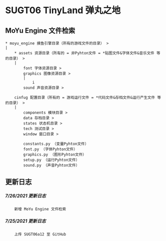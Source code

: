 SUGT06 TinyLand 弹丸之地
=======================




MoYu Engine 文件检索
-------------------
    * moyu_engine 摸鱼引擎目录（所有的游戏文件的目录） >
    |
        * assets 资源目录（所有的 = 非Pyhton文件 = *贴图文件&字体文件&音乐文件 等 的目录） >
        |
            font 字体资源目录 >
            graphics 图像资源目录 >
            |
                i
            sound 声音资源目录 >
            
        cinfug 配置目录（所有的 = 游戏运行文件 = *代码文件&存档文件&运行产生文件 等 的目录） >
        |
            components 模块目录 >
            data 存档目录 >
            states 状态机目录 >
            tech 测试目录 >
            window 窗口目录 >
            
            constants.py （变量Pyhton文件）
            font.py （字体Pyhton文件）
            graphics.py （图形Pyhton文件）
            setup.py （运行Pyhton文件）
            sound.py （声音Pyhton文件）

更新日志
-------
##### 7/26/2021 更新日志
        新增 MoYu Engine 文件检索

##### 7/25/2021 更新日志
        上传 SUGT06a12 至 GitHub
